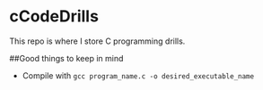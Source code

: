 # cCodeDrills

This repo is where I store C programming drills. 


##Good things to keep in mind
- Compile with `gcc program_name.c -o desired_executable_name` 